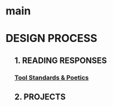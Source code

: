 # main
<!DOCTYPE html>
<html>
<head>
	<meta charset="utf-8">
	<meta name="viewport" content="width=device-width, initial-scale=1">
	<title> DESIGN PROCESS </title>
</head> 
<body>

<h1> DESIGN PROCESS </h1>

<ol> 
		<h2> 1. READING RESPONSES </h2>
		<h3><a href= "GRPH-Discussion-1.html"> Tool Standards & Poetics </a></h3>
		<h2> 2. PROJECTS </h2>
	<!DOCTYPE html>
<!DOCTYPE html>
<html>
<head>


<div class="box1"></div><div class="box2"></div><div class="box3"></div><div class="box4"></div><div class="box5"></div><div class="box6"></div><div class="box7"></div><div class="box8"></div><div class="box9"></div><div class="box10"></div><div class="box11"></div><div class="box12"></div><div class="box13"></div>


<div class= "M-left"></div>

<div class= "M-middle-left"></div>

<div class= "M-middle-right"></div>

<div class= "M-right"></div>




</body>
</html>
